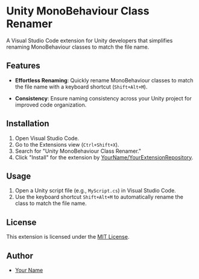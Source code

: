 # Unity MonoBehaviour Class Renamer

A Visual Studio Code extension for Unity developers that simplifies renaming MonoBehaviour classes to match the file name.

## Features

- **Effortless Renaming**: Quickly rename MonoBehaviour classes to match the file name with a keyboard shortcut (`Shift+Alt+M`).

- **Consistency**: Ensure naming consistency across your Unity project for improved code organization.

## Installation

1. Open Visual Studio Code.
2. Go to the Extensions view (`Ctrl+Shift+X`).
3. Search for "Unity MonoBehaviour Class Renamer."
4. Click "Install" for the extension by [YourName/YourExtensionRepository](https://github.com/YourName/YourExtensionRepository).

## Usage

1. Open a Unity script file (e.g., `MyScript.cs`) in Visual Studio Code.
2. Use the keyboard shortcut `Shift+Alt+M` to automatically rename the class to match the file name.

## License

This extension is licensed under the [MIT License](LICENSE).

## Author

- [Your Name](https://github.com/Blue-Peanuts)